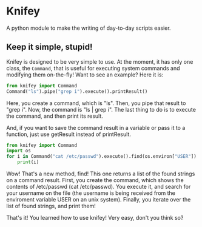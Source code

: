 # Knifey

A python module to make the writing of day-to-day scripts easier.




## Keep it simple, stupid!

Knifey is designed to be very simple to use. At the moment, it has only one class, the `Command`, that is useful for executing system commands and modifying them on-the-fly!
Want to see an example? Here it is:

```py
from knifey import Command
Command("ls").pipe("grep i").execute().printResult()
```


Here, you create a command, which is "ls". Then, you pipe that result to "grep i". Now, the command is "ls | grep i". The last thing to do is to execute the command, and then print its result.

And, if you want to save the command result in a variable or pass it to a function, just use getResult instead of printResult.

```py
from knifey import Command
import os
for i in Command("cat /etc/passwd").execute().find(os.environ["USER"]):
	print(i)
```

Wow! That's a new method, find! This one returns a list of the found strings on a command result. First, you create the command, which shows the contents of /etc/passwd (cat /etc/passwd). You execute it, and search for your username on the file (the username is being received from the enviroment variable USER on an unix system). Finally, you iterate over the list of found strings, and print them!

That's it! You learned how to use knifey! Very easy, don't you think so?

